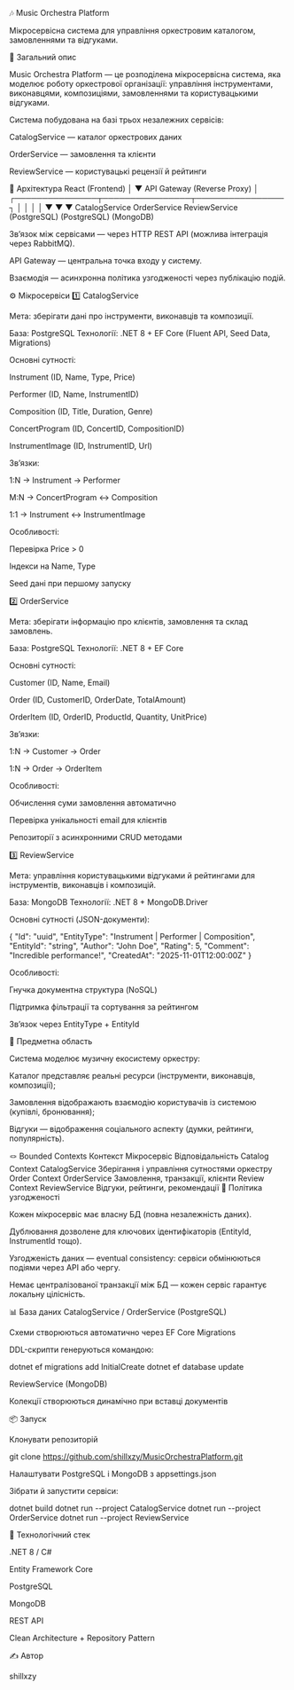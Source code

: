 🎶 Music Orchestra Platform

Мікросервісна система для управління оркестровим каталогом, замовленнями та відгуками.

📘 Загальний опис

Music Orchestra Platform — це розподілена мікросервісна система, яка моделює роботу оркестрової організації:
управління інструментами, виконавцями, композиціями, замовленнями та користувацькими відгуками.

Система побудована на базі трьох незалежних сервісів:

CatalogService — каталог оркестрових даних

OrderService — замовлення та клієнти

ReviewService — користувацькі рецензії й рейтинги

🧩 Архітектура
React (Frontend)
      │
      ▼
 API Gateway (Reverse Proxy)
      │
 ┌───────────────┬────────────────┬────────────────┐
 │               │                │                │
 ▼               ▼                ▼
CatalogService   OrderService     ReviewService
(PostgreSQL)     (PostgreSQL)     (MongoDB)


Зв’язок між сервісами — через HTTP REST API (можлива інтеграція через RabbitMQ).

API Gateway — центральна точка входу у систему.

Взаємодія — асинхронна політика узгодженості через публікацію подій.

⚙️ Мікросервіси
1️⃣ CatalogService

Мета: зберігати дані про інструменти, виконавців та композиції.

База: PostgreSQL
Технології: .NET 8 + EF Core (Fluent API, Seed Data, Migrations)

Основні сутності:

Instrument (ID, Name, Type, Price)

Performer (ID, Name, InstrumentID)

Composition (ID, Title, Duration, Genre)

ConcertProgram (ID, ConcertID, CompositionID)

InstrumentImage (ID, InstrumentID, Url)

Зв’язки:

1:N → Instrument → Performer

M:N → ConcertProgram ↔ Composition

1:1 → Instrument ↔ InstrumentImage

Особливості:

Перевірка Price > 0

Індекси на Name, Type

Seed дані при першому запуску

2️⃣ OrderService

Мета: зберігати інформацію про клієнтів, замовлення та склад замовлень.

База: PostgreSQL
Технології: .NET 8 + EF Core

Основні сутності:

Customer (ID, Name, Email)

Order (ID, CustomerID, OrderDate, TotalAmount)

OrderItem (ID, OrderID, ProductId, Quantity, UnitPrice)

Зв’язки:

1:N → Customer → Order

1:N → Order → OrderItem

Особливості:

Обчислення суми замовлення автоматично

Перевірка унікальності email для клієнтів

Репозиторії з асинхронними CRUD методами

3️⃣ ReviewService

Мета: управління користувацькими відгуками й рейтингами для інструментів, виконавців і композицій.

База: MongoDB
Технології: .NET 8 + MongoDB.Driver

Основні сутності (JSON-документи):

{
  "Id": "uuid",
  "EntityType": "Instrument | Performer | Composition",
  "EntityId": "string",
  "Author": "John Doe",
  "Rating": 5,
  "Comment": "Incredible performance!",
  "CreatedAt": "2025-11-01T12:00:00Z"
}


Особливості:

Гнучка документна структура (NoSQL)

Підтримка фільтрації та сортування за рейтингом

Зв’язок через EntityType + EntityId

🧠 Предметна область

Система моделює музичну екосистему оркестру:

Каталог представляє реальні ресурси (інструменти, виконавців, композиції);

Замовлення відображають взаємодію користувачів із системою (купівлі, бронювання);

Відгуки — відображення соціального аспекту (думки, рейтинги, популярність).

🪢 Bounded Contexts
Контекст	Мікросервіс	Відповідальність
Catalog Context	CatalogService	Зберігання і управління сутностями оркестру
Order Context	OrderService	Замовлення, транзакції, клієнти
Review Context	ReviewService	Відгуки, рейтинги, рекомендації
🔁 Політика узгодженості

Кожен мікросервіс має власну БД (повна незалежність даних).

Дублювання дозволене для ключових ідентифікаторів (EntityId, InstrumentId тощо).

Узгодженість даних — eventual consistency: сервіси обмінюються подіями через API або чергу.

Немає централізованої транзакції між БД — кожен сервіс гарантує локальну цілісність.

📊 База даних
CatalogService / OrderService (PostgreSQL)

Схеми створюються автоматично через EF Core Migrations

DDL-скрипти генеруються командою:

dotnet ef migrations add InitialCreate
dotnet ef database update

ReviewService (MongoDB)

Колекції створюються динамічно при вставці документів

📦 Запуск

Клонувати репозиторій

git clone https://github.com/shillxzy/MusicOrchestraPlatform.git


Налаштувати PostgreSQL і MongoDB з appsettings.json

Зібрати й запустити сервіси:

dotnet build
dotnet run --project CatalogService
dotnet run --project OrderService
dotnet run --project ReviewService

🧱 Технологічний стек

.NET 8 / C#

Entity Framework Core

PostgreSQL

MongoDB

REST API

Clean Architecture + Repository Pattern

✍️ Автор

shillxzy
